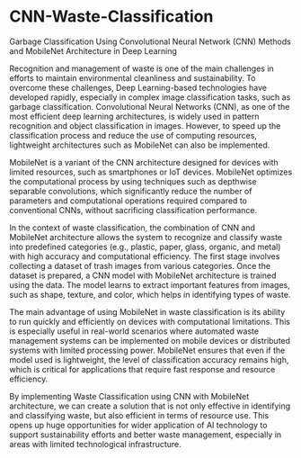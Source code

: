 # CNN-Waste-Classification
Garbage Classification Using Convolutional Neural Network (CNN) Methods and MobileNet Architecture in Deep Learning

Recognition and management of waste is one of the main challenges in efforts to maintain environmental cleanliness and sustainability. To overcome these challenges, Deep Learning-based technologies have developed rapidly, especially in complex image classification tasks, such as garbage classification. Convolutional Neural Networks (CNN), as one of the most efficient deep learning architectures, is widely used in pattern recognition and object classification in images. However, to speed up the classification process and reduce the use of computing resources, lightweight architectures such as MobileNet can also be implemented.

MobileNet is a variant of the CNN architecture designed for devices with limited resources, such as smartphones or IoT devices. MobileNet optimizes the computational process by using techniques such as depthwise separable convolutions, which significantly reduce the number of parameters and computational operations required compared to conventional CNNs, without sacrificing classification performance.

In the context of waste classification, the combination of CNN and MobileNet architecture allows the system to recognize and classify waste into predefined categories (e.g., plastic, paper, glass, organic, and metal) with high accuracy and computational efficiency. The first stage involves collecting a dataset of trash images from various categories. Once the dataset is prepared, a CNN model with MobileNet architecture is trained using the data. The model learns to extract important features from images, such as shape, texture, and color, which helps in identifying types of waste.

The main advantage of using MobileNet in waste classification is its ability to run quickly and efficiently on devices with computational limitations. This is especially useful in real-world scenarios where automated waste management systems can be implemented on mobile devices or distributed systems with limited processing power. MobileNet ensures that even if the model used is lightweight, the level of classification accuracy remains high, which is critical for applications that require fast response and resource efficiency.

By implementing Waste Classification using CNN with MobileNet architecture, we can create a solution that is not only effective in identifying and classifying waste, but also efficient in terms of resource use. This opens up huge opportunities for wider application of AI technology to support sustainability efforts and better waste management, especially in areas with limited technological infrastructure.

